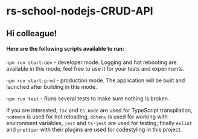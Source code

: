 # rs-school-nodejs-CRUD-API

## Hi colleague!

#### Here are the following scripts available to run:

`npm run start:dev` - developer mode. Logging and hot rebooting are available in this mode, feel free to use it for your tests and experiments.

`npm run start:prod` - production mode. The application will be built and launched after building in this mode.

`npm run test` - Runs several tests to make sure nothing is broken.

If you are interested, `tsc` and `ts-node` are used for TypeScript transpilation, `nodemon` is used for hot reloading, `dotenv` is used for working with environment variables, `jest` and `ts-jest` are used for testing, finally `eslint` and `prettier` with their plugins  are used for codestyling in this project.
